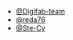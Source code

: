 - [@Digifab-team](https://github.com/Digifab-team)
- [@reda76](https://github.com/reda76)
- [@Ste-Cy](https://github.com/Ste-Cy)
